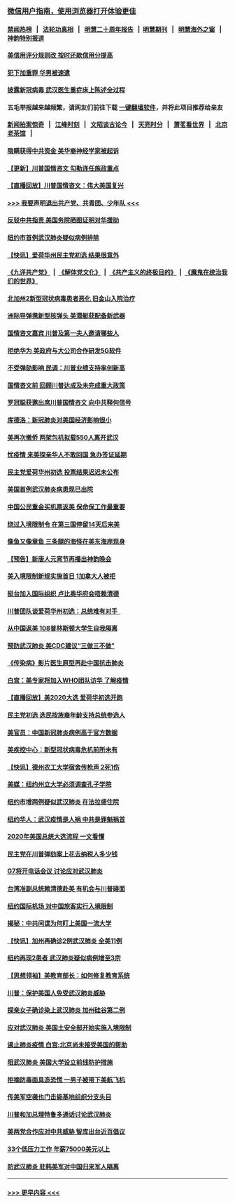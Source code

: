 ### [微信用户指南，使用浏览器打开体验更佳](https://github.com/gfw-breaker/banned-news1/blob/master/indexes/wechat-guide.md?t=0)
#### [禁闻热榜](热点新闻.md?t=0)  &nbsp;&nbsp;|&nbsp;&nbsp; [法轮功真相](https://github.com/gfw-breaker/truth/blob/master/README.md?t=0) &nbsp;&nbsp;|&nbsp;&nbsp; [明慧二十周年报告](https://github.com/gfw-breaker/mh-reports/blob/master/README.md?t=0) &nbsp;&nbsp;|&nbsp;&nbsp;[明慧期刊](https://github.com/gfw-breaker/mh-qikan) &nbsp;&nbsp;|&nbsp;&nbsp; [明慧海外之窗](https://github.com/gfw-breaker/mh-news/blob/master/README.md?t=0) &nbsp;&nbsp;|&nbsp;&nbsp; [神韵特别报道](https://github.com/gfw-breaker/mh-news/blob/master/shenyun.md?t=0)
#### [美信用评分规则改  按时还款信用分提高](../pages/nsc412/n11845488.md?t=02051422) 
#### [犯下加重罪 华男被速遣](../pages/nsc412/n11845476.md?t=02051422) 
#### [披露新冠病毒 武汉医生重症床上陈述全过程](../pages/nsc412/n11845150.md?t=02051422) 
#### 五毛举报越来越频繁，请网友们前往下载 [一键翻墙软件](https://github.com/gfw-breaker/ssr-accounts)，并将此项目推荐给亲友
#### [新闻拍案惊奇](https://github.com/gfw-breaker/banned-news1/blob/master/pages/link4.md) &nbsp;&nbsp;|&nbsp;&nbsp; [江峰时刻](https://github.com/gfw-breaker/banned-news1/blob/master/pages/link4.md) &nbsp;&nbsp;|&nbsp;&nbsp; [文昭谈古论今](https://github.com/gfw-breaker/banned-news1/blob/master/pages/link4.md) &nbsp;&nbsp;|&nbsp;&nbsp; [天亮时分](https://github.com/gfw-breaker/banned-news1/blob/master/pages/link4.md) &nbsp;&nbsp;|&nbsp;&nbsp; [萧茗看世界](https://github.com/gfw-breaker/banned-news1/blob/master/pages/link4.md) &nbsp;&nbsp;|&nbsp;&nbsp; [北京老茶馆](https://github.com/gfw-breaker/banned-news1/blob/master/pages/link4.md) &nbsp;&nbsp;|&nbsp;&nbsp; 
#### [隐瞒获得中共资金 美华裔神经学家被起诉](../pages/nsc412/n11844879.md?t=02051422) 
#### [【更新】川普国情咨文 勾勒连任施政重点](../pages/nsc412/n11845223.md?t=02051422) 
#### [【直播回放】川普国情咨文：伟大美国复兴](../pages/nsc412/n11842079.md?t=02051422) 
#### [>>> 我要声明退出共产党、共青团、少年队 <<<](https://github.com/begood0513/goodnews/blob/master/quit/letter.md) 
#### [反驳中共指责 美国务院晒图证明对华援助](../pages/nsc412/n11844859.md?t=02051422) 
#### [纽约市首例武汉肺炎疑似病例排除](../pages/nsc412/n11844989.md?t=02051422) 
#### [【快讯】爱荷华州民主党初选 结果很意外](../pages/nsc412/n11844878.md?t=02051422) 
#### [《九评共产党》](https://github.com/begood0513/9ping.md/blob/master/README.md) &nbsp;|&nbsp; [《解体党文化》](../../../../jtdwh.md/blob/master/README.md)  &nbsp;|&nbsp; [《共产主义的终极目的》](../../../../gczydzjmd.md/blob/master/README.md) &nbsp;|&nbsp; [《魔鬼在统治我们的世界》](../../../../mgztzwmdsj.md/blob/master/README.md) 
#### [北加州2新型冠状病毒患者恶化 旧金山入院治疗](../pages/nsc412/n11844842.md?t=02051422) 
#### [洲际导弹携新型核弹头 美潜艇获配备新武器](../pages/nsc412/n11844680.md?t=02051422) 
#### [国情咨文嘉宾 川普及第一夫人邀请哪些人](../pages/nsc412/n11844712.md?t=02051422) 
#### [拒绝华为 美政府与大公司合作研发5G软件](../pages/nsc412/n11844625.md?t=02051422) 
#### [不受弹劾影响 民调：川普业绩支持率创新高](../pages/nsc412/n11844622.md?t=02051422) 
#### [国情咨文前 回顾川普达成及未完成重大政策](../pages/nsc412/n11844581.md?t=02051422) 
#### [罗冠聪获邀出席川普国情咨文 向中共释何信号](../pages/nsc412/n11844355.md?t=02051422) 
#### [库德洛：新冠肺炎对美国经济影响很小](../pages/nsc412/n11844418.md?t=02051422) 
#### [美再次撤侨 两架包机拟载550人离开武汉](../pages/nsc412/n11844407.md?t=02051422) 
#### [忧疫情 来美探亲华人不敢回国 急办签证延期](../pages/nsc412/n11843344.md?t=02051422) 
#### [民主党爱荷华州初选 投票结果迟迟未公布](../pages/nsc412/n11844207.md?t=02051422) 
#### [美国首例武汉肺炎病患现已出院](../pages/nsc412/n11842740.md?t=02051422) 
#### [中国公民重金买机票返美 保命保工作最重要](../pages/nsc412/n11843282.md?t=02051422) 
#### [绕过入境限制令  在第三国停留14天后来美](../pages/nsc412/n11843341.md?t=02051422) 
#### [像鱼又像章鱼 三条腿的海怪在美东海岸现身](../pages/nsc412/n11843092.md?t=02051422) 
#### [【预告】新唐人元宵节再播出神韵晚会](../pages/nsc412/n11843192.md?t=02051422) 
#### [美入境限制新规实施首日 1加拿大人被拒](../pages/nsc412/n11843058.md?t=02051422) 
#### [挺台加入国际组织 卢比奥华府会唔赖清德](../pages/nsc412/n11843023.md?t=02051422) 
#### [川普团队谈爱荷华州初选：总统难有对手  ](../pages/nsc412/n11842867.md?t=02051422) 
#### [从中国返美 108普林斯顿大学生自我隔离](../pages/nsc412/n11842714.md?t=02051422) 
#### [预防武汉肺炎 美CDC建议“三做三不做”](../pages/nsc412/n11842700.md?t=02051422) 
#### [《传染病》影片医生原型再赴中国抗击肺炎](../pages/nsc412/n11842626.md?t=02051422) 
#### [白宫：美专家将加入WHO团队访华 了解疫情](../pages/nsc412/n11842198.md?t=02051422) 
#### [【直播回放】美2020大选 爱荷华初选开跑](../pages/nsc412/n11841820.md?t=02051422) 
#### [民主党初选 选民按族裔年龄支持总统参选人](../pages/nsc412/n11842239.md?t=02051422) 
#### [美官员：中国新冠肺炎病例高于官方数据](../pages/nsc412/n11842452.md?t=02051422) 
#### [美疾控中心：新型冠状病毒危机前所未有](../pages/nsc412/n11842406.md?t=02051422) 
#### [【快讯】德州农工大学宿舍传枪声 2死1伤](../pages/nsc412/n11842279.md?t=02051422) 
#### [美媒：纽约州立大学必须调查孔子学院](../pages/nsc412/n11840637.md?t=02051422) 
#### [纽约市增两例疑似武汉肺炎 在法拉盛住院](../pages/nsc412/n11840625.md?t=02051422) 
#### [纽约华人：武汉疫情是人祸 中共是罪魁祸首](../pages/nsc412/n11840631.md?t=02051422) 
#### [2020年美国总统大选流程 一文看懂](../pages/nsc412/n11842056.md?t=02051422) 
#### [民主党在川普弹劾案上花去纳税人多少钱](../pages/nsc412/n11841941.md?t=02051422) 
#### [G7将开电话会议 讨论应对武汉肺炎](../pages/nsc412/n11841658.md?t=02051422) 
#### [台湾准副总统赖清德赴美 有机会与川普碰面](../pages/nsc412/n11841332.md?t=02051422) 
#### [纽约国际机场  对中国旅客实行入境限制](../pages/nsc412/n11840619.md?t=02051422) 
#### [揭秘：中共间谍为何盯上美国一流大学](../pages/nsc412/n11840270.md?t=02051422) 
#### [【快讯】加州再确诊2例武汉肺炎 全美11例](../pages/nsc412/n11840339.md?t=02051422) 
#### [纽约再现2患者 武汉肺炎疑似病例增至3宗](../pages/nsc412/n11840010.md?t=02051422) 
#### [【思想领袖】美教育部长：如何修复教育系统](../pages/nsc412/n11690865.md?t=02051422) 
#### [川普：保护美国人免受武汉肺炎威胁](../pages/nsc412/n11839718.md?t=02051422) 
#### [探亲女子确诊染上武汉肺炎 加州硅谷第二例](../pages/nsc412/n11839784.md?t=02051422) 
#### [应对武汉肺炎 美国土安全部开始实施入境限制](../pages/nsc412/n11839729.md?t=02051422) 
#### [遏止肺炎疫情 白宫:北京尚未接受美国的帮助](../pages/nsc412/n11839660.md?t=02051422) 
#### [阻武汉肺炎 美国大学设立前线防护措施](../pages/nsc412/n11839479.md?t=02051422) 
#### [拒摘防毒面具造恐慌 一男子被带下美航飞机](../pages/nsc412/n11839455.md?t=02051422) 
#### [传美军空袭也门击毙基地组织分支头目](../pages/nsc412/n11839210.md?t=02051422) 
#### [川普和加总理特鲁多通话讨论武汉肺炎](../pages/nsc412/n11839128.md?t=02051422) 
#### [美两党合作应对中共威胁 智库出台近百倡议](../pages/nsc412/n11838437.md?t=02051422) 
#### [33个低压力工作 年薪75000美元以上](../pages/nsc412/n11834441.md?t=02051422) 
#### [防武汉肺炎 驻韩美军对中国归来军人隔离](../pages/nsc412/n11838970.md?t=02051422) 

----
#### [ >>> 更早内容 <<< ](../indexes/nsc412-earlier.md)
